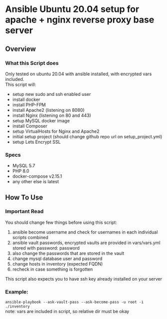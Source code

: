 # Ansible Ubuntu 20.04 setup for apache + nginx reverse proxy base server

## Overview

### What this Script does
Only tested on ubuntu 20.04 with ansible installed, with encrypted vars included.   
This script will:
- setup new sudo and ssh enabled user
- install docker
- install PHP-FPM
- install Apache2 (listening on 8080)
- install Nginx (listening on 80 and 443)
- setup MySQL docker image
- install Composer
- setup VirtualHosts for Nginx and Apache2
- initial setup project (should change github repo url on setup_project.yml)
- setup Lets Encrypt SSL

### Specs
- MySQL 5.7
- PHP 8.0
- docker-compose v2.15.1
- any other else is latest


## How To Use

### Important Read
You should change few things before using this script:
1. ansible become username and check for usernames in each individual scripts combined
2. ansible vault passwords, encrypted vaults are provided in vars/vars.yml stored with password: password
3. also change the passwords that are stored in the vault
4. change mysql database user and password
5. change hosts in inventory (expected FQDN)
6. recheck in case something is forgotten

This script also expects you to have ssh key already installed on your server

### Example:
``` ansible-playbook --ask-vault-pass --ask-become-pass -u root -i ./inventory ```   
note: vars are included in script, so relative dir must be okay